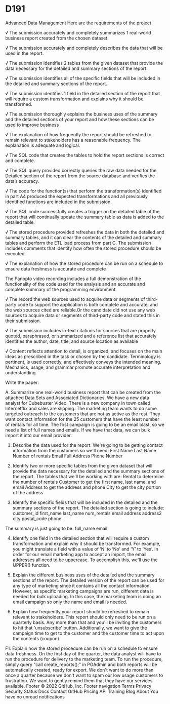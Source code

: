 # D191
Advanced Data Management 
Here are the requirements of the project

√ The submission accurately and completely summarizes 1 real-world business report created from the chosen dataset.

√ The submission accurately and completely describes the data that will be used in the report.

√ The submission identifies 2 tables from the given dataset that provide the data necessary for the detailed and summary sections of the report.

√ The submission identifies all of the specific fields that will be included in the detailed and summary sections of the report.

√ The submission identifies 1 field in the detailed section of the report that will require a custom transformation and explains why it should be transformed.

√ The submission thoroughly explains the business uses of the summary and the detailed sections of your report and how these sections can be used to improve business

√ The explanation of how frequently the report should be refreshed to remain relevant to stakeholders has a reasonable frequency. The explanation is adequate and logical.

√ The SQL code that creates the tables to hold the report sections is correct and complete.

√ The SQL query provided correctly queries the raw data needed for the Detailed section of the report from the source database and verifies the data’s accuracy.

√ The code for the function(s) that perform the transformation(s) identified in part A4 produced the expected transformations and all previously identified functions are included in the submission.

√ The SQL code successfully creates a trigger on the detailed table of the report that will continually update the summary table as data is added to the detailed table.

√ The stored procedure provided refreshes the data in both the detailed and summary tables, and it can clear the contents of the detailed and summary tables and perform the ETL load process from part C. The submission includes comments that identify how often the stored procedure should be executed.

√ The explanation of how the stored procedure can be run on a schedule to ensure data freshness is accurate and complete

The Panopto video recording includes a full demonstration of the functionality of the code used for the analysis and an accurate and complete summary of the programming environment.

√ The record the web sources used to acquire data or segments of third-party code to support the application is both complete and accurate, and the web sources cited are reliable.Or the candidate did not use any web sources to acquire data or segments of third-party code and stated this in their submission.

√ The submission includes in-text citations for sources that are properly quoted, paraphrased, or summarized and a reference list that accurately identifies the author, date, title, and source location as available

√ Content reflects attention to detail, is organized, and focuses on the main ideas as prescribed in the task or chosen by the candidate. Terminology is pertinent, is used correctly, and effectively conveys the intended meaning. Mechanics, usage, and grammar promote accurate interpretation and understanding.



Write the paper:

A.   Summarize one real-world business report that can be created from the attached Data Sets and Associated Dictionaries. 
We have a new data analyst for Cubebuster Video. There is a new company in town called Internetflix and sales are slipping. The marketing team wants to do some targeted outreach to the customers that are not as active as the rest. They want contact information for the 25 customers that have the least number of rentals for all time. The first campaign is going to be an email blast, so we need a list of full names and emails. If we have that data, we can bulk import it into our email provider. 

1.  Describe the data used for the report.
We're going to be getting contact information from the customers so we'll need:
	First Name
	Last Name
	Number of rentals
	Email
	Full Address
	Phone Number

2.  Identify two or more specific tables from the given dataset that will provide the data necessary for the detailed and the summary sections of the report.
The tables that we'll be working with are:
Rental to determine the number of rentals
Customer to get the first name, last name, and email 
Address to get the address and phone
City to get the city portion of the address

3.  Identify the specific fields that will be included in the detailed and the summary sections of the report. 
The detailed section is going to include:
	customer_id 
	first_name
	last_name
	num_rentals 
	email 
	address 
	address2 
	city 
	postal_code 
	phone 

The summary is just going to be:
	full_name
	email

4.  Identify one field in the detailed section that will require a custom transformation and explain why it should be transformed. For example, you might translate a field with a value of ‘N’ to ‘No’ and ‘Y’ to ‘Yes’.
In order for our email marketing app to accept an import, the email addresses all need to be uppercase. To accomplish this, we'll use the UPPER() function.

5.  Explain the different business uses of the detailed and the summary sections of the report.
The detailed version of the report can be used for any type of marketing since it contains all the contact information. However, as specific marketing campaigns are run, different data is needed for bulk uploading. In this case, the marketing team is doing an email campaign so only the name and email is needed.

6.  Explain how frequently your report should be refreshed to remain relevant to stakeholders.
This report should only need to be run on a quarterly basis. Any more than that and you'll be inviting the customers to hit that 'unsubscribe' button. Additionally, we want to give the campaign time to get to the customer and the customer time to act upon the contents (coupon).

F1. Explain how the stored procedure can be run on a schedule to ensure data freshness.
On the first day of the quarter, the data analyst will have to run the procedure for delivery to the marketing team. To run the procedure, simply query "call create_reports();" in PGAdmin and both reports will be automatically created, ready for export. We don't want to do more than once a quarter because we don't want to spam our low usage customers to frustration. We want to gently remind them that they have our services available.
Footer
© 2022 GitHub, Inc.
Footer navigation
Terms
Privacy
Security
Status
Docs
Contact GitHub
Pricing
API
Training
Blog
About
You have no unread notifications
